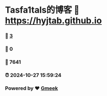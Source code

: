 # Tasfa1tals的博客 :link: https://hyjtab.github.io 
### :page_facing_up: [3](https://hyjtab.github.io/tag.html) 
### :speech_balloon: 0 
### :hibiscus: 7641 
### :alarm_clock: 2024-10-27 15:59:24 
### Powered by :heart: [Gmeek](https://github.com/Meekdai/Gmeek)
